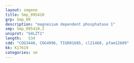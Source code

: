 ```yaml
---
layout: smgene
title: Smp_095410
grp: Smp_09
description: "magnesium dependent phosphatase 1"
smp: Smp_095410.2
uniprot: "G4LZT1"
length:   534
cdd: "COG3440, COG4996, TIGR01685, cl21460, pfam12689"
kk: K17619
categories: sm
---
```

